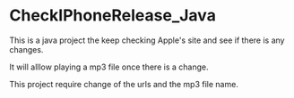 CheckIPhoneRelease_Java
=======================

This is a java project the keep checking Apple's site and see if there is any changes.

It will alllow playing a mp3 file once there is a change.

This project require change of the urls and the mp3 file name.
